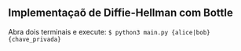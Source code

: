 ## Implementaçaõ de Diffie-Hellman com Bottle
Abra dois terminais e execute: ``$ python3 main.py {alice|bob} {chave_privada}``
